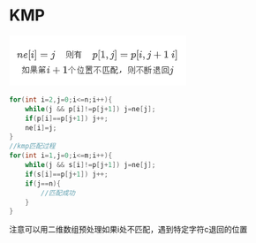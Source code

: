 # KMP


![](kmp.png)
```cpp
for(int i=2,j=0;i<=n;i++){
    while(j && p[i]!=p[j+1]) j=ne[j];
    if(p[i]==p[j+1]) j++;
    ne[i]=j;
}
//kmp匹配过程
for(int i=1,j=0;i<=m;i++){
    while(j && s[i]!=p[j+1]) j=ne[j];
    if(s[i]==p[j+1]) j++;
    if(j==n){
        //匹配成功
    }
}
```
注意可以用二维数组预处理如果i处不匹配，遇到特定字符c退回的位置